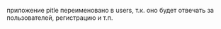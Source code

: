 
приложение pitle переименовано в users, т.к. оно будет отвечать за пользователей, регистрацию и т.п.

